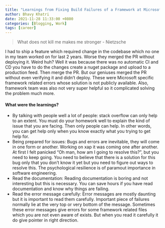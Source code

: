 ```yaml
---
title: "Learnings from Fixing Build Failures of a Framework at Microsoft"
author: Bhavy Khatri
date: 2021-11-28 11:33:00 +0800
categories: [Blogging, Work]
tags: [career]
---
```


> What does not kill me makes me stronger - Nietzsche

I had  to ship a feature which required change in the codebase which no one in my team worked on for last 2 years. Worse they merged the PR without deploying it. Weird huh? Well it was because there was no automatic CI and CD you have to do the changes create a nuget package and upload to a production feed. Then merge the PR. But our geniuses merged the PR without even verifying it and didn’t deploy. These were Microsoft specific framework related errors whose solution is not publicly available. Also, framework team was also not very super helpful so it complicated solving the problem much more. 

#### What were the learnings?

- By talking with people  well a lot of people: stack overflow can only help to an extent. You must do your homework well to explain the kind of issue that you are facing. Then only people can help. In other words, you can get help only when you know exactly what you trying to get help for.
- Being prepared for issues: Bugs and errors are inevitable, they will come in one form or another. Working on xap it was coming one after another. At first I felt panicked “Oh man, how am I going to resolve this?”, but you need to keep going. You need to believe that there is a solution for this bug only that you don’t know it yet but you need to figure out ways to resolve this. The psychological resilience is of paramout importance in software engineering. 
- Read the documentation: Reading documentation is boring and not interesting but this is necessary. You can save hours if you have read documentation and know why things are failing. 
- Read the error message carefully: Error messages are mostly daunting but it is important to read them carefully. Important piece of failures normally lie at the very top or very bottom of the message. Sometimes these error messages give errors for some framework related files which you are not even aware of exists. But when you read it carefully it do give pointer in right direction. 

